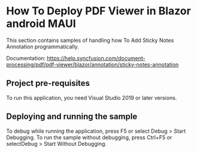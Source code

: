 # How To Deploy PDF Viewer in Blazor android MAUI

This section contains samples of handling how To Add Sticky Notes Annotation programmatically.

Documentation: https://help.syncfusion.com/document-processing/pdf/pdf-viewer/blazor/annotation/sticky-notes-annotation

## Project pre-requisites
To run this application, you need Visual Studio 2019 or later versions.

## Deploying and running the sample
To debug while running the application, press F5 or select Debug > Start Debugging. To run the sample without debugging, press Ctrl+F5 or selectDebug > Start Without Debugging.